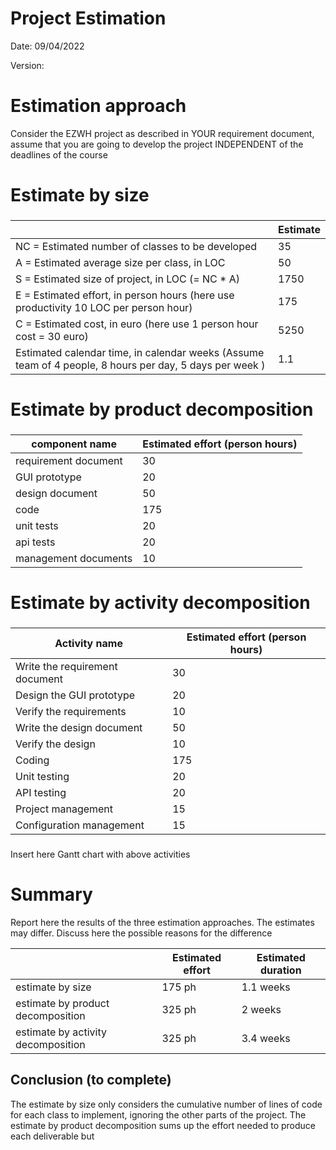 # Project Estimation  
Date: 09/04/2022

Version:


# Estimation approach
Consider the EZWH  project as described in YOUR requirement document, assume that you are going to develop the project INDEPENDENT of the deadlines of the course
# Estimate by size
### 
|             | Estimate                        |             
| ----------- | ------------------------------- |  
| NC =  Estimated number of classes to be developed   |              35               |             
|  A = Estimated average size per class, in LOC       |              50            | 
| S = Estimated size of project, in LOC (= NC * A) | 1750 |
| E = Estimated effort, in person hours (here use productivity 10 LOC per person hour)  |               175                       |   
| C = Estimated cost, in euro (here use 1 person hour cost = 30 euro) | 5250 | 
| Estimated calendar time, in calendar weeks (Assume team of 4 people, 8 hours per day, 5 days per week ) |          1.1          |               

# Estimate by product decomposition
### 
|         component name    | Estimated effort (person hours)   |             
| ----------- | ------------------------------- | 
|requirement document    | 30 |
| GUI prototype |20|
|design document |50|
|code |175|
| unit tests |20|
| api tests |20|
| management documents  |10|



# Estimate by activity decomposition
### 
|         Activity name    | Estimated effort (person hours)   |             
| ----------- | ------------------------------- | 
| Write the requirement document|30 |
| Design the GUI prototype| 20 |
| Verify the requirements|10 |
| Write the design document| 50|
| Verify the design| 10 |
| Coding|175 |
| Unit testing| 20 |
| API testing|20 |
| Project management|15 |
| Configuration management|15 |

###
Insert here Gantt chart with above activities

# Summary

Report here the results of the three estimation approaches. The  estimates may differ. Discuss here the possible reasons for the difference

|             | Estimated effort                        |   Estimated duration |          
| ----------- | ------------------------------- | ---------------|
| estimate by size |175 ph| 1.1 weeks
| estimate by product decomposition |325 ph |2 weeks
| estimate by activity decomposition |325 ph | 3.4 weeks

## Conclusion (to complete)
The estimate by size only considers the cumulative number of lines of code for each class to implement, ignoring the other parts of the project. The estimate by product decomposition sums up the effort needed to produce each deliverable but



